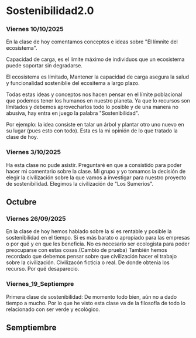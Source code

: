 # Sostenibilidad2.0





### Viernes 10/10/2025

En la clase de hoy comentamos conceptos e ideas sobre "El límnite del ecosistema".

Capacidad de carga, es el límite máximo de individuos que un ecosistema puede soportar sin degradarse.

El ecosistema es límitado, Mantener la capacidad de carga asegura la salud y funcionalidad sosteniblie del ecositema a largo plazo.

Todas estas ideas y conceptos nos hacen pensar en el límite poblacional que podemos tener los humanos en nuestro planeta.
Ya que lo recursos son límitados y debemos aprovecharlos todo lo posible y de una manera no abusiva, hay entra en juego la palabra "Sostenibilidad".

Por ejemplo: la idea consiste en talar un árbol y plantar otro uno nuevo en su lugar (pues esto con todo).
Esta es la mi opinión de lo que tratado la clase de hoy.




### Viernes 3/10/2025
Ha esta clase no pude asistir.
Preguntaré en que a consistido para poder hacer mi comentario sobre la clase.
Mi grupo y yo tomamos la decisión de elegir la civilización sobre la que vamos a investigar para nuestro proyecto de sostenibilidad.
Elegimos la civilización de "Los Sumerios".

## Octubre


### Viernes 26/09/2025
En la clase de hoy hemos hablado sobre la si es rentable y posible la sostenibilidad en el tiempo.
Si es más barato o apropiado para las empresas o por qué y en que les beneficia.
No es necesario ser ecologista para poder preocuparse con estas cosas.(Cambio de prueba)
También hemos recordado que debemos pensar sobre que civilización hacer el trabajo sobre la civilización.
Civilizacón ficticia o real.
De donde obtenia los recurso.
Por qué desaparecio.




### Viernes_19_Septiempre
Primera clase de sostenibilidad:
De momento todo bien, aún no a dado tiempo a mucho. 
Por lo que he visto esta clase va de la filosofía de todo lo relacionado con ser verde y ecológico.

## Semptiembre